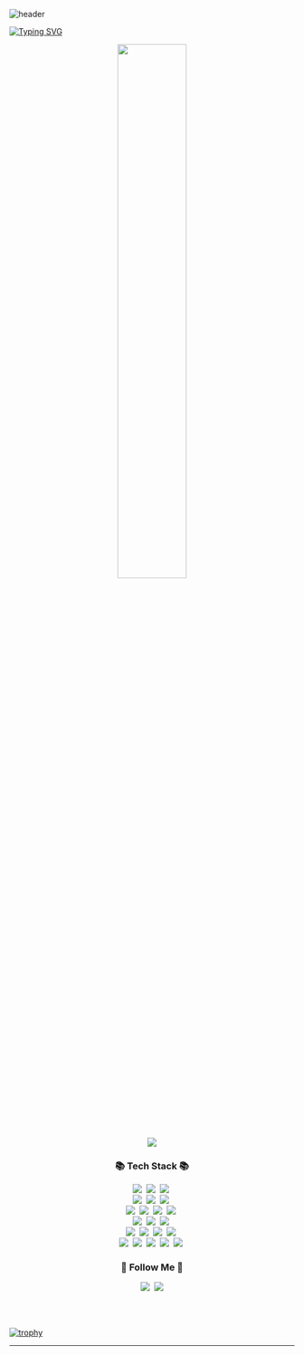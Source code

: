 ![header](https://capsule-render.vercel.app/api?type=waving&color=6994CDEE&text=&animation=twinkling&height=80)

[![Typing SVG](https://readme-typing-svg.demolab.com?font=Alkatra&weight=500&size=45&duration=4000&pause=3&color=6994CDEE&center=false&vCenter=false&multiline=true&repeat=true&width=1000&height=100&lines=Welcome+to+Jiyoon's+GitHub!👋)](https://git.io/typing-svg)

<div align="center">

</a>
  
<a href="s">
  <img src="https://github-readme-stats.vercel.app/api?username=1yoouoo&theme=tokyonight&show_icons=true&text_color=e5e5f0&icon_color=707070&hide_border=true" width="49.2%" />

  
  <!-- <img src="https://raw.githubusercontent.com/1yoouoo/github-stats-transparent/output/generated/languages.svg" width="49.2%" /> -->
</a>

<a href="https://hits.seeyoufarm.com"><img src="https://hits.seeyoufarm.com/api/count/incr/badge.svg?url=https%3A%2F%2Fgithub.com%2F1yoouoo%2Fhit-counter&count_bg=%2379C83D&title_bg=%23555555&icon=&icon_color=%23E7E7E7&title=hits&edge_flat=false"/></a>

<h3 align="center">📚 Tech Stack 📚</h3>  <img src="https://img.shields.io/badge/HTML-E34F26?style=flat-square&logo=HTML5&logoColor=white"/></a>&nbsp
  <img src="https://img.shields.io/badge/CSS-1572B6?style=flat-square&logo=CSS3&logoColor=white"/></a>&nbsp
  <img src="https://img.shields.io/badge/Javascript-F7DF1E?style=flat-square&logo=javascript&logoColor=black"/></a>&nbsp
  <br>
  <img src="https://img.shields.io/badge/React-61DAFB?style=flat-square&logo=react&logoColor=black"/></a>&nbsp
  <img src="https://img.shields.io/badge/Next.js-000000?style=flat-square&logo=next.js&logoColor=white"/></a>&nbsp
  <img src="https://img.shields.io/badge/Typescript-3178C6?style=flat-square&logo=typescript&logoColor=white"/></a>&nbsp
  <br>
  <img src="https://img.shields.io/badge/Redux--toolkit-764ABC?style=flat-square&logo=redux&logoColor=white"/></a>&nbsp
  <img src="https://img.shields.io/badge/React--Query-FF4154?style=flat-square&logo=react-query&logoColor=white"/></a>&nbsp
  <img src="https://img.shields.io/badge/SCSS-CC6699?style=flat-square&logo=sass&logoColor=white"/></a>&nbsp
  <img src="https://img.shields.io/badge/styled--components-DB7093?style=flat-square&logo=styled-components&logoColor=white"/></a>&nbsp
  <br>
  <img src="https://img.shields.io/badge/Slack-4A154B?style=flat-square&logo=slack&logoColor=white"/></a>&nbsp
  <img src="https://img.shields.io/badge/Notion-000000?style=flat-square&logo=notion&logoColor=white"/></a>&nbsp
  <img src="https://img.shields.io/badge/Visual%20Studio%20Code-007ACC?style=flat-square&logo=visual-studio-code&logoColor=white"/></a>&nbsp
  <br>
  <img src="https://img.shields.io/badge/Eslint-4B32C3?style=flat-square&logo=eslint&logoColor=white"/></a>&nbsp
  <img src="https://img.shields.io/badge/Prettier-F7B93E?style=flat-square&logo=prettier&logoColor=white"/></a>&nbsp
  <img src="https://img.shields.io/badge/husky-FF69B4?style=flat-square&logo=husky&logoColor=white"/></a>&nbsp
  <img src="https://img.shields.io/badge/git-F05032?style=flat-square&logo=git&logoColor=white"/></a>&nbsp
  <br>
  <img src="https://img.shields.io/badge/AWS-232F3E?style=flat-square&logo=amazon-aws&logoColor=white"/></a>&nbsp
  <img src="https://img.shields.io/badge/S3-569A31?style=flat-square&logo=s3&logoColor=white"/></a>&nbsp
  <img src="https://img.shields.io/badge/CloudFront-F15B2A?style=flat-square&logo=amazon-cloudfront&logoColor=white"/></a>&nbsp
  <img src="https://img.shields.io/badge/Route53-495867?style=flat-square&logo=amazon-route53&logoColor=white"/></a>&nbsp
  <img src="https://img.shields.io/badge/Vercel-000000?style=flat-square&logo=vercel&logoColor=white"/></a>&nbsp
</p>


<h3 align="center">🌈 Follow Me 🌈</h3>
<p align="center">
  <a href="https://1yoouoo.tistory.com/"><img src="https://img.shields.io/badge/Tech%20Blog-11B48A?style=flat-square&logo=Vimeo&logoColor=white&link=https://1yoouoo.tistory.com/"/></a>&nbsp
  <a href="mailto:1yoouoo@gmail.com"><img src="https://img.shields.io/badge/Gmail-d14836?style=flat-square&logo=Gmail&logoColor=white&link=1yoouoo@gmail.com"/></a>
</p>
<br />
<br />

<div align="left">

[![trophy](https://github-profile-trophy.vercel.app/?username=1yoouoo&theme=flat&column=7)](https://github.com/1yoouoo/)

---

